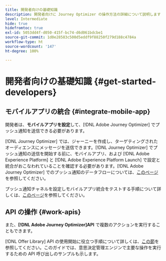 ```yaml
---
title: 開発者向けの基礎知識
description: 開発者向けに Journey Optimizer の操作方法の詳細について説明します
level: Intermediate
hide: true
hidefromtoc: true
exl-id: 5053dd4f-d050-415f-bc74-d6d061bdcbe1
source-git-commit: 1d0e28583c500d5eddf9f88250f279d188c4784a
workflow-type: ht
source-wordcount: '147'
ht-degree: 100%

---
```


# 開発者向けの基礎知識 {#get-started-developers}

## モバイルアプリの統合 {#integrate-mobile-app}

開発者は、**モバイルアプリを設定**&#x200B;して、[!DNL Adobe Journey Optimizer] でプッシュ通知を送信できる必要があります。

[!DNL Journey Optimizer] では、ジャーニーを作成し、ターゲティングされたオーディエンスにメッセージを送信できます。[!DNL Journey Optimizer] でプッシュ通知の送信を開始する前に、モバイルアプリ、および [!DNL Adobe Experience Platform] と [!DNL Adobe Experience Platform Launch] で設定と統合がおこなわれていることを確認する必要があります。[!DNL Adobe Journey Optimizer] でのプッシュ通知のデータフローについては、[このページ](../../configuration/push-gs.md)を参照してください。

プッシュ通知チャネルを設定しモバイルアプリ統合をテストする手順について詳しくは、[このページ](../../configuration/push-configuration.md)を参照してください。

## API の操作 {#work-apis}

また、**[!DNL Adobe Journey Optimizer]API** で複数のアクションを実行することもできます。

[!DNL Offer Library] API の使用開始に役立つ手順について詳しくは、[この節](../../offers/api-reference/getting-started.md)を参照してください。このガイドでは、意思決定管理エンジンで主要な操作を実行するための API 呼び出しのサンプルも示します。
